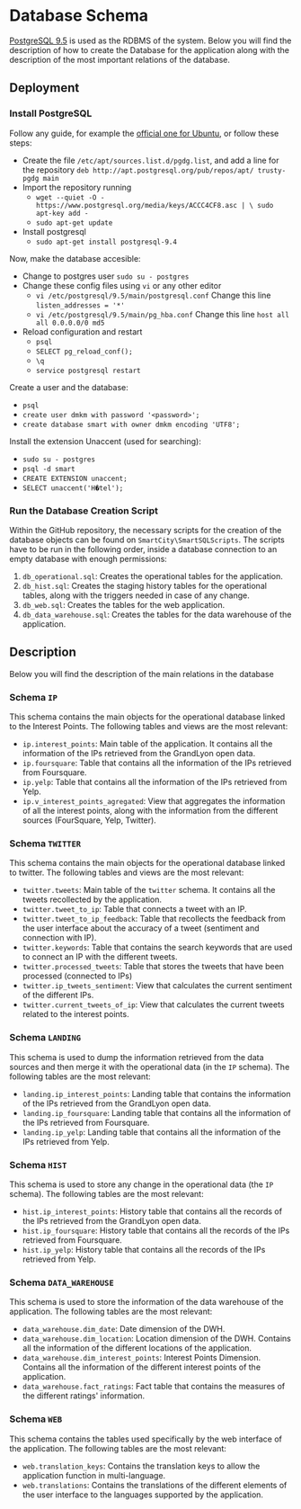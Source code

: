 # Database Schema

[PostgreSQL 9.5](https://www.postgresql.org/) is used as the RDBMS of the system. Below you will find the description of how to create the Database for the application along with the description of the most important relations of the database.


## Deployment

### Install PostgreSQL

Follow any guide, for example the [official one for Ubuntu](https://www.postgresql.org/download/linux/ubuntu/), or follow these steps:

 - Create the file `/etc/apt/sources.list.d/pgdg.list`, and add a line for the repository
`deb http://apt.postgresql.org/pub/repos/apt/ trusty-pgdg main`
 - Import the repository running
     - `wget --quiet -O - https://www.postgresql.org/media/keys/ACCC4CF8.asc | \
      sudo apt-key add -`
     - `sudo apt-get update`
 - Install postgresql
     - `sudo apt-get install postgresql-9.4`

Now, make the database accesible:

 - Change to postgres user
    `sudo su - postgres`
 - Change these config files using `vi` or any other editor
     - `vi /etc/postgresql/9.5/main/postgresql.conf`
        Change this line `listen_addresses = '*'`
     - `vi /etc/postgresql/9.5/main/pg_hba.conf`
        Change this line `host all all 0.0.0.0/0 md5`
 - Reload configuration and restart
     - `psql`
     - `SELECT pg_reload_conf();`
     - `\q`
     - `service postgresql restart`

Create a user and the database:

 - `psql`
 - `create user dmkm with password '<password>';`
 - `create database smart with owner dmkm encoding 'UTF8';`

Install the extension Unaccent (used for searching):

 - `sudo su - postgres`
 - `psql -d smart`
 - `CREATE EXTENSION unaccent;`
 - `SELECT unaccent('H�tel');`


### Run the Database Creation Script

Within the GitHub repository, the necessary scripts for the creation of the database objects can be found on     `SmartCity\SmartSQLScripts`. The scripts have to be run in the following order, inside a database connection to an empty database with enough permissions:

 1.  `db_operational.sql`: Creates the operational tables for the application.
 2.  `db_hist.sql`: Creates the staging history tables for the operational tables, along with the triggers needed in case of any change. 
 3. `db_web.sql`: Creates the tables for the web application.
 4. `db_data_warehouse.sql`: Creates the tables for the data warehouse of the application.


## Description

Below you will find the description of the main relations in the database

### Schema `IP`
This schema contains the main objects for the operational database linked to the Interest Points. The following tables and views are the most relevant:

 - `ip.interest_points`:  Main table of the application. It contains all the information of the IPs retrieved from the GrandLyon open data.
 - `ip.foursquare`:  Table that contains all the information of the IPs retrieved from Foursquare.
 - `ip.yelp`:  Table that contains all the information of the IPs retrieved from Yelp.
 - `ip.v_interest_points_agregated`:  View that aggregates the information of all the interest points, along with the information from the different sources (FourSquare, Yelp, Twitter).


### Schema  `TWITTER`
This schema contains the main objects for the operational database linked to twitter. The following tables and views are the most relevant:

 - `twitter.tweets`:  Main table of the `twitter` schema. It contains all the tweets recollected by the application.
 - `twitter.tweet_to_ip`:  Table that connects a tweet with an IP.
 - `twitter.tweet_to_ip_feedback`:  Table that recollects the feedback from the user interface about the accuracy of a tweet (sentiment and connection with IP).
 - `twitter.keywords`:  Table that contains the search keywords that are used to connect an IP with the different tweets.
 - `twitter.processed_tweets`:  Table that stores the tweets that have been processed (connected to IPs)
 - `twitter.ip_tweets_sentiment`:  View that calculates the current sentiment of the different IPs.
 - `twitter.current_tweets_of_ip`:  View that calculates the current tweets related to the interest points.

### Schema `LANDING`
This schema is used to dump the information retrieved from the data sources and then merge it with the operational data (in the `IP` schema). The following tables are the most relevant:

 - `landing.ip_interest_points`:  Landing table that contains the information of the IPs retrieved from the GrandLyon open data.
 - `landing.ip_foursquare`:  Landing table that contains all the information of the IPs retrieved from Foursquare.
 - `landing.ip_yelp`:  Landing table that contains all the information of the IPs retrieved from Yelp.

### Schema `HIST`
This schema is used to store any change in the operational data (the `IP` schema). The following tables are the most relevant:

- `hist.ip_interest_points`:  History table that contains all the records of the IPs retrieved from the GrandLyon open data.
 - `hist.ip_foursquare`:  History table that contains all the records of the IPs retrieved from Foursquare.
 - `hist.ip_yelp`:  History table that contains all the records of the IPs retrieved from Yelp.


### Schema `DATA_WAREHOUSE`
This schema is used to store the information of the data warehouse of the application. The following tables are the most relevant:

 - `data_warehouse.dim_date`:  Date dimension of the DWH. 
 - `data_warehouse.dim_location`:  Location dimension of the DWH. Contains all the information of the different locations of the application.
 - `data_warehouse.dim_interest_points`:  Interest Points Dimension. Contains all the information of the different interest points of the application.
 - `data_warehouse.fact_ratings`:  Fact table that contains the measures of the different ratings' information.

### Schema `WEB`
This schema contains the tables used specifically by the web interface of the application.  The following tables are the most relevant:

 - `web.translation_keys`:  Contains the translation keys to allow the application function in multi-language.
 - `web.translations`:  Contains the translations of the different elements of the user interface to the languages supported by the application.